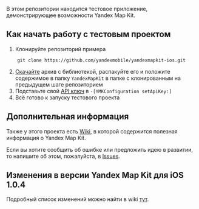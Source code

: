 В этом репозитории находится тестовое приложение, демонстрирующее возможности Yandex Map Kit.

Как начать работу с тестовым проектом
------------

1. Клонируйте репозиторий примера
 
```
    git clone https://github.com/yandexmobile/yandexmapkit-ios.git
```    

2. [Скачайте](http://m.soft.yandex.ru/download/mapkit/ios-v1/yamapkit-file.zip) архив с библиотекой, распакуйте его и положите содержимое в папку ``YandexMapKit`` в папке с клонированным на предыдущем шаге репозиторием
3. Подставьте свой [API ключ](http://feedback.yandex.ru/?from=mapkit) в `-[YMKConfiguration setApiKey:]`
4. Всё готово к запуску тестового проекта

Дополнительная информация
---------------------------

Также у этого проекта есть [Wiki](https://github.com/yandexmobile/yandexmapkit-ios/wiki), в которой содержится полезная информация о Yandex Map Kit.

Если вы хотите сообщить об ошибке или предложить идею в развитии, то напишите об этом, пожалуйста, в [Issues](https://github.com/yandexmobile/yandexmapkit-ios/issues).


Изменения в версии Yandex Map Kit для iOS 1.0.4
-----------------------------------------------

Подробный список изменений можно найти в wiki [тут](https://github.com/yandexmobile/yandexmapkit-ios/wiki/Изменения-в-версии-Yandex-Map-Kit-для-iOS-1.0.4).
